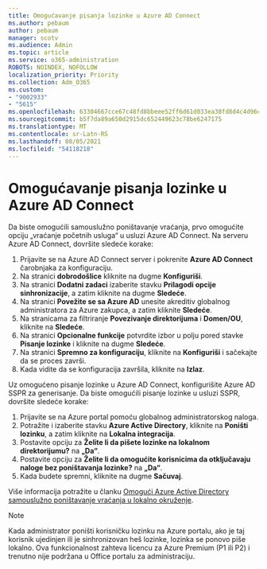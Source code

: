 ```yaml
---
title: Omogućavanje pisanja lozinke u Azure AD Connect
ms.author: pebaum
author: pebaum
manager: scotv
ms.audience: Admin
ms.topic: article
ms.service: o365-administration
ROBOTS: NOINDEX, NOFOLLOW
localization_priority: Priority
ms.collection: Adm_O365
ms.custom:
- "9002933"
- "5615"
ms.openlocfilehash: 63304667cce67c48fd8bbeee52ff6d61d033ea38fd8d4c4d96c240847dab2cab
ms.sourcegitcommit: b5f7da89a650d2915dc652449623c78be6247175
ms.translationtype: MT
ms.contentlocale: sr-Latn-RS
ms.lasthandoff: 08/05/2021
ms.locfileid: "54118218"
---
```

# <a name="enable-password-writeback-in-azure-ad-connect"></a>Omogućavanje pisanja lozinke u Azure AD Connect

Da biste omogućili samouslužno poništavanje vraćanja, prvo omogućite opciju „vraćanje početnih usluga“ u usluzi Azure AD Connect. Na serveru Azure AD Connect, dovršite sledeće korake:

1. Prijavite se na Azure AD Connect server i pokrenite **Azure AD Connect** čarobnjaka za konfiguraciju.
2. Na stranici **dobrodošlice** kliknite na dugme **Konfiguriši**.
3. Na stranici **Dodatni zadaci** izaberite stavku **Prilagodi opcije sinhronizacije**, a zatim kliknite na dugme **Sledeće**.
4. Na stranici **Povežite se sa Azure AD** unesite akreditiv globalnog administratora za Azure zakupca, a zatim kliknite **Sledeće**.
5. Na stranicama za filtriranje **Povezivanje direktorijuma** i **Domen/OU**, kliknite na **Sledeće**.
6. Na stranici **Opcionalne funkcije** potvrdite izbor u polju pored stavke **Pisanje lozinke** i kliknite na dugme **Sledeće**.
7. Na stranici **Spremno za konfiguraciju**, kliknite na **Konfiguriši** i sačekajte da se proces završi.
8. Kada vidite da se konfiguracija završila, kliknite na **Izlaz**.

Uz omogućeno pisanje lozinke u Azure AD Connect, konfigurišite Azure AD SSPR za generisanje.  Da biste omogućili pisanje lozinke u usluzi SSPR, dovršite sledeće korake:

1. Prijavite se na Azure portal pomoću globalnog administratorskog naloga.
2. Potražite i izaberite stavku **Azure Active Directory**, kliknite na **Poništi lozinku**, a zatim kliknite na **Lokalna integracija**.
3. Postavite opciju za **Želite li da pišete lozinke na lokalnom direktorijumu?** na **„Da“**.
4. Postavite opciju za **Želite li da omogućite korisnicima da otključavaju naloge bez poništavanja lozinke?** na **„Da“**.
5. Kada budete spremni, kliknite na dugme **Sačuvaj**.

Više informacija potražite u članku [Omogući Azure Active Directory samouslužno poništavanje vraćanja u lokalno okruženje](https://docs.microsoft.com/azure/active-directory/authentication/tutorial-enable-sspr-writeback).

> [!NOTE]
>  Kada administrator poništi korisničku lozinku na Azure portalu, ako je taj korisnik ujedinjen ili je sinhronizovan heš lozinke, lozinka se ponovo piše lokalno. Ova funkcionalnost zahteva licencu za Azure Premium (P1 ili P2) i trenutno nije podržana u Office portalu za administraciju.
